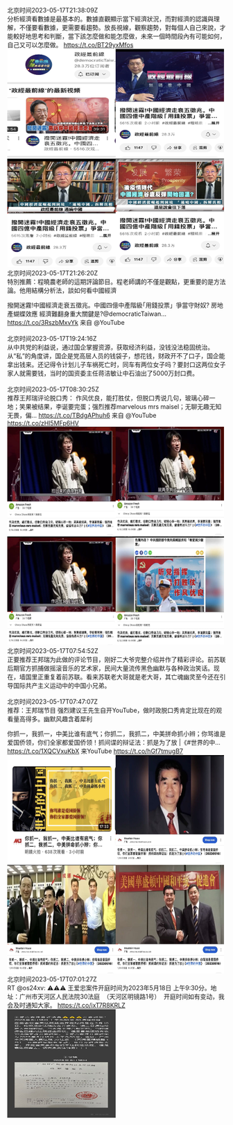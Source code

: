 北京时间2023-05-17T21:38:09Z<br>分析經濟看數據是最基本的。數據直觀顯示當下經濟狀況，而對經濟的認識與理解，不僅要看數據，更需要看趨勢。放長視線，觀察趨勢，對每個人自己來說，才能較好地思考和判斷，當下該怎麼做和能怎麼做，未來一個時間段內有可能如何，自己又可以怎麼做。 https://t.co/BT29yxMfos<br><img src='/temp/2023/1658829259815936001_0.jpg' width='250' height='250'><img src='/temp/2023/1658829259815936001_1.jpg' width='250' height='250'><img src='/temp/2023/1658829259815936001_2.jpg' width='250' height='250'><img src='/temp/2023/1658829259815936001_3.jpg' width='250' height='250'><br>北京时间2023-05-17T21:26:20Z<br>特別推薦：程曉農老師的這期評論節目。程老師講的不僅是觀點，更重要的是方法論。他用結構分析法，談如何看中國經濟

撥開迷霧!中國經濟走衰五徵兆。中國四億中產階級｢用錢投票」爭當守財奴? 房地產蝴蝶效應 經濟難翻身重大關鍵是?@democraticTaiwan... https://t.co/3RszbMxvYk 来自 @YouTube<br><br>北京时间2023-05-17T19:24:16Z<br>从中共党的利益说，通过国企掌握资源，获取经济利益，没钱没法稳固统治。从“私”的角度讲，国企是党高层人员的钱袋子，想花钱，财政开不了口子，国企能拿出钱来。还记得令计划儿子车祸死亡时，同车有两位女子吗？要封口这两位女子家人就需要钱，当时的国资委主任蒋洁敏让中石油出了5000万封口费。<br><br>北京时间2023-05-17T08:30:25Z<br>推荐王邦瑞评论脱口秀：
作风优良，能打胜仗，但脱口秀说几句，玻璃心碎一地；笑果被结果，李诞要完蛋；强烈推荐marvelous mrs maisel；无聊无趣无知无畏，偏... https://t.co/TBdgAPhuh6 来自 @YouTube https://t.co/zHl5MFp6HV<br><img src='/temp/2023/1658631018146852864_0.jpg' width='250' height='250'><img src='/temp/2023/1658631018146852864_1.jpg' width='250' height='250'><img src='/temp/2023/1658631018146852864_2.jpg' width='250' height='250'><img src='/temp/2023/1658631018146852864_3.jpg' width='250' height='250'><br>北京时间2023-05-17T07:54:52Z<br>正要推荐王邦瑞为此做的评论节目，刚好二大爷完整介绍并作了精彩评论。前苏联后期官方抓捕做摇滚音乐的艺术家，民间大量流传黑色幽默与各种政治笑话。现在，墙国里正重复着前苏联。看来苏联老大哥就是老大哥，其亡魂幽灵至今还在引导国际共产主义运动中的中国小兄弟。<br><br>北京时间2023-05-17T07:47:07Z<br>推荐：王邦瑞节目
强烈建议王先生自开YouTube，做时政脱口秀肯定比现在的观看量高得多。幽默风趣含着犀利

你抓一，我抓一，中美比谁有底气；你抓二，我抓二，中美拼命抓小辫；你骂谁是爱国侨领，你们全家都爱国侨领！抓间谍的辩证法：抓是为了放 |《#世界的中... https://t.co/1XQCVxuKbX 来YouTube https://t.co/hGf7tmugB7<br><img src='/temp/2023/1658620123769348097_0.jpg' width='250' height='250'><img src='/temp/2023/1658620123769348097_1.jpg' width='250' height='250'><img src='/temp/2023/1658620123769348097_2.jpg' width='250' height='250'><img src='/temp/2023/1658620123769348097_3.jpg' width='250' height='250'><br>北京时间2023-05-17T07:01:27Z<br>RT @os24xv: ⚠️⚠️⚠️ 王爱忠案件开庭时间为2023年5月18日 上午9:30分。地址：广州市天河区人民法院30法庭  （天河区明镜路1号）  开庭时间如有变动，我会及时通知大家。 https://t.co/ixT7R8KRLZ<br><img src='/temp/2023/1658608628834639874_0.jpg' width='250' height='250'><br>